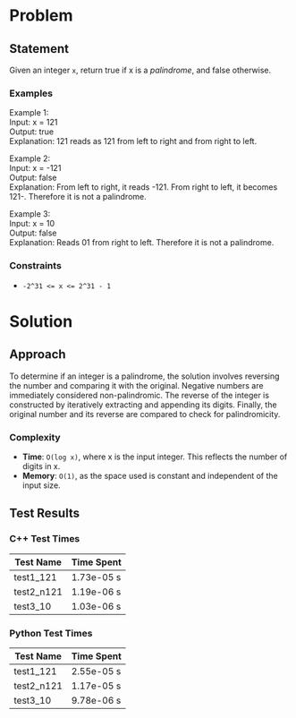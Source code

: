 # Problem

## Statement
Given an integer `x`, return true if x is a _palindrome_, and false otherwise.

### Examples
Example 1:\
Input: x = 121\
Output: true\
Explanation: 121 reads as 121 from left to right and from right to left.

Example 2:\
Input: x = -121\
Output: false\
Explanation: From left to right, it reads -121. From right to left, it becomes 121-. Therefore it is not a palindrome.

Example 3:\
Input: x = 10\
Output: false\
Explanation: Reads 01 from right to left. Therefore it is not a palindrome.

### Constraints
- `-2^31 <= x <= 2^31 - 1`

# Solution

## Approach
To determine if an integer is a palindrome, the solution involves reversing the number and comparing it with the original. Negative numbers are immediately considered non-palindromic. The reverse of the integer is constructed by iteratively extracting and appending its digits. Finally, the original number and its reverse are compared to check for palindromicity.

### Complexity
- __Time__: `O(log x)`, where x is the input integer. This reflects the number of digits in x.
- __Memory__: `O(1)`, as the space used is constant and independent of the input size.

## Test Results

### C++ Test Times
| Test Name | Time Spent |
| --- | --- |
| test1_121 | 1.73e-05 s |
| test2_n121 | 1.19e-06 s |
| test3_10 | 1.03e-06 s |

### Python Test Times
| Test Name | Time Spent |
| --- | --- |
| test1_121 | 2.55e-05 s |
| test2_n121 | 1.17e-05 s |
| test3_10 | 9.78e-06 s |
